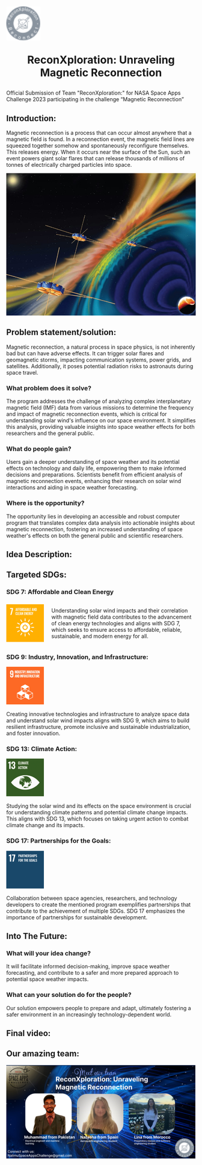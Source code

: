 # <img src="./TEAM.logo.png" alt="Logo" width="90" height="90"> <p align="center"><b>ReconXploration: Unraveling Magnetic Reconnection</b></p>

Official Submission of Team "ReconXploration:" for NASA Space Apps Challenge 2023 participating in the challenge “Magnetic Reconnection”

## Introduction:

Magnetic reconnection is a process that can occur almost anywhere that a magnetic field is found. In a reconnection event, the magnetic field lines are squeezed together somehow and spontaneously reconfigure themselves. This releases energy. When it occurs near the surface of the Sun, such an event powers giant solar flares that can release thousands of millions of tonnes of electrically charged particles into space.

![Magnetic Reconnection](./idea.jpg)

## Problem statement/solution:

Magnetic reconnection, a natural process in space physics, is not inherently bad but can have adverse effects. It can trigger solar flares and geomagnetic storms, impacting communication systems, power grids, and satellites. Additionally, it poses potential radiation risks to astronauts during space travel.

###  What problem does it solve?

The program addresses the challenge of analyzing complex interplanetary magnetic field (IMF) data from various missions to determine the frequency and impact of magnetic reconnection events, which is critical for understanding solar wind's influence on our space environment. It simplifies this analysis, providing valuable insights into space weather effects for both researchers and the general public.

###  What do people gain?

Users gain a deeper understanding of space weather and its potential effects on technology and daily life, empowering them to make informed decisions and preparations. Scientists benefit from efficient analysis of magnetic reconnection events, enhancing their research on solar wind interactions and aiding in space weather forecasting.

### Where is the opportunity?

The opportunity lies in developing an accessible and robust computer program that translates complex data analysis into actionable insights about magnetic reconnection, fostering an increased understanding of space weather's effects on both the general public and scientific researchers.

## Idea Description:

## Targeted SDGs:

### SDG 7: Affordable and Clean Energy

<div style="display: flex; align-items: center;">
  <img src="./SDG7.gif" alt="Logo" width="100" height="100" style="margin-right: 20px;">
  <p>Understanding solar wind impacts and their correlation with magnetic field data contributes to the advancement of clean energy technologies and aligns with SDG 7, which seeks to ensure access to affordable, reliable, sustainable, and modern energy for all.</p>
</div>


### SDG 9: Industry, Innovation, and Infrastructure:
<img src="./SDG9.gif" alt="Logo" width="100" height="100">

Creating innovative technologies and infrastructure to analyze space data and understand solar wind impacts aligns with SDG 9, which aims to build resilient infrastructure, promote inclusive and sustainable industrialization, and foster innovation.

### SDG 13: Climate Action:
<img src="./SDG13.gif" alt="Logo" width="100" height="100">

Studying the solar wind and its effects on the space environment is crucial for understanding climate patterns and potential climate change impacts. This aligns with SDG 13, which focuses on taking urgent action to combat climate change and its impacts.

### SDG 17: Partnerships for the Goals:
<img src="./SDG17.gif" alt="Logo" width="100" height="100">

Collaboration between space agencies, researchers, and technology developers to create the mentioned program exemplifies partnerships that contribute to the achievement of multiple SDGs. SDG 17 emphasizes the importance of partnerships for sustainable development.

## Into The Future:

### What will your idea change?

It will facilitate informed decision-making, improve space weather forecasting, and contribute to a safer and more prepared approach to potential space weather impacts.

### What can your solution do for the people?

Our solution empowers people to prepare and adapt, ultimately fostering a safer environment in an increasingly technology-dependent world.

## Final video:

## Our amazing team:

![Team](./team.png)
